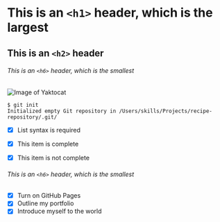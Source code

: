 # This is an `<h1>` header, which is the largest
## This is an `<h2>` header
###### This is an `<h6>` header, which is the smallest

![Image of Yaktocat](https://octodex.github.com/images/yaktocat.png)

```
$ git init
Initialized empty Git repository in /Users/skills/Projects/recipe-repository/.git/
```

- [x] List syntax is required
- [x] This item is complete
- [X] This item is not complete


###### This is an `<h6>` header, which is the smallest




- [X] Turn on GitHub Pages
- [X] Outline my portfolio
- [X] Introduce myself to the world

